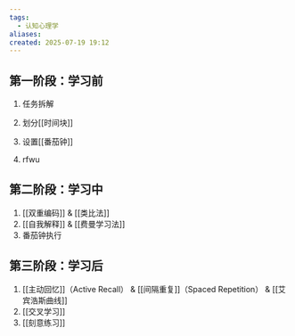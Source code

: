 ```yaml
---
tags:
  - 认知心理学
aliases: 
created: 2025-07-19 19:12
---
```

## 第一阶段：学习前

1. 任务拆解
2. 划分[[时间块]]
3. 设置[[番茄钟]]

4. rfwu


## 第二阶段：学习中

1. [[双重编码]] & [[类比法]]
2. [[自我解释]] & [[费曼学习法]]
3. 番茄钟执行


## 第三阶段：学习后

1. [[主动回忆]]（Active Recall） & [[间隔重复]]（Spaced Repetition） & [[艾宾浩斯曲线]]
2. [[交叉学习]]
3. [[刻意练习]]